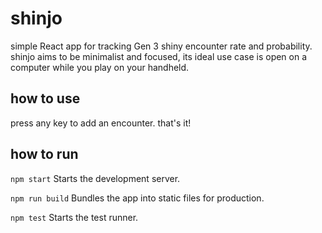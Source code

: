 # shinjo

simple React app for tracking Gen 3 shiny encounter rate and probability. shinjo aims to be minimalist and focused, its ideal use case is open on a computer while you play on your handheld.

## how to use

press any key to add an encounter. that's it!

## how to run

`npm start` Starts the development server.

`npm run build` Bundles the app into static files for production.

`npm test` Starts the test runner.